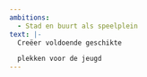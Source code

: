 ```yaml
---
ambitions:
  - Stad en buurt als speelplein
text: |-
  Creëer voldoende geschikte 

  plekken voor de jeugd
---
```

